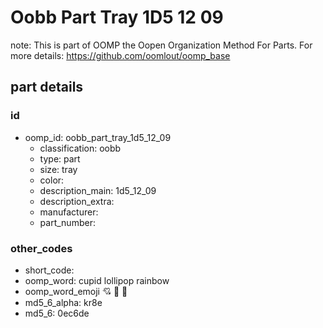 # Oobb Part Tray 1D5 12 09  

note: This is part of OOMP the Oopen Organization Method For Parts. For more details: https://github.com/oomlout/oomp_base

##  part details





### id
* oomp_id: oobb_part_tray_1d5_12_09
  * classification: oobb
  * type: part
  * size: tray
  * color: 
  * description_main: 1d5_12_09
  * description_extra: 
  * manufacturer: 
  * part_number: 

### other_codes
* short_code: 
* oomp_word: cupid lollipop rainbow
* oomp_word_emoji :cupid: :lollipop: :rainbow:
* md5_6_alpha: kr8e
* md5_6: 0ec6de